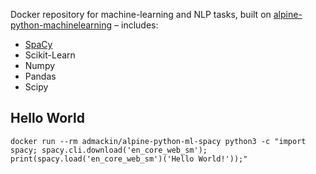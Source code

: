 Docker repository for machine-learning and NLP tasks, built on [alpine-python-machinelearning](https://hub.docker.com/r/frolvlad/alpine-python-machinelearning/) – includes:

* [SpaCy](spacy.io)
* Scikit-Learn
* Numpy
* Pandas
* Scipy



## Hello World

    docker run --rm admackin/alpine-python-ml-spacy python3 -c "import spacy; spacy.cli.download('en_core_web_sm'); print(spacy.load('en_core_web_sm')('Hello World!'));"